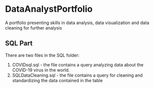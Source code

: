 # DataAnalystPortfolio
A portfolio presenting skills in data analysis, data visualization and data cleaning for further analysis

## SQL Part
There are two files in the SQL folder:
1. COVIDsql.sql - the file contains a query analyzing data about the COVID-19 virus in the world.
2. SQLDataCleaning.sql - the file contains a query for cleaning and standardizing the data contained in the table
